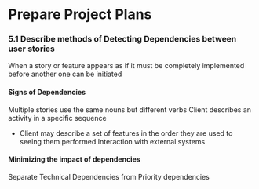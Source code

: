 # Prepare Project Plans
### 5.1 Describe methods of Detecting Dependencies between user stories
When a story or feature appears as if it must be completely implemented before another one can be initiated
#### Signs of Dependencies
Multiple stories use the same nouns but different verbs
Client describes an activity in a specific sequence
- Client may describe a set of features in the order they are used to seeing them performed
Interaction with external systems
#### Minimizing the impact of dependencies
Separate Technical Dependencies from Priority dependencies
